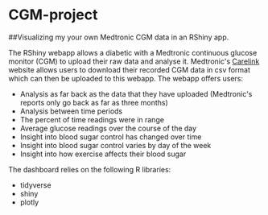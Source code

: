 # CGM-project
##Visualizing my your own Medtronic CGM data in an RShiny app.

The RShiny webapp allows a diabetic with a Medtronic continuous glucose monitor (CGM) 
to upload their raw data and analyse it. Medtronic's [Carelink](https://carelink.minimed.eu/) 
website allows users to download their recorded CGM data in csv format which can then
be uploaded to this webapp. The webapp offers users:
* Analysis as far back as the data that they have uploaded (Medtronic's reports only go back as far as three months)
* Analysis between time periods
* The percent of time readings were in range
* Average glucose readings over the course of the day
* Insight into blood sugar control has changed over time
* Insight into blood sugar control varies by day of the week
* Insight into how exercise affects their blood sugar

The dashboard relies on the following R libraries:
* tidyverse
* shiny
* plotly
